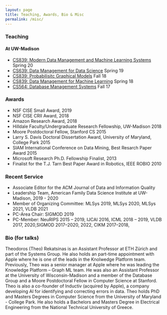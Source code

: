 ```yaml
---
layout: page
title: Teaching, Awards, Bio & Misc
permalink: /misc/
---
```


### Teaching 
#### At UW-Madison
* [CS839: Modern Data Management and Machine Learning Systems](https://thodrek.github.io/cs839_sp20/) Spring 20
* [CS639: Data Management for Data Science](https://thodrek.github.io/cs639_spring19/) Spring 19
* [CS839: Probabilisitc Graphical Models](https://thodrek.github.io/CS839_fall18/) Fall 18
* [CS839: Data Management for Machine Learning](https://thodrek.github.io/CS839_spring18/) Spring 18
* [CS564: Database Management Systems](https://thodrek.github.io/cs564-fall17/) Fall 17

### Awards
* NSF CISE Small Award, 2019
* NSF CISE CRII Award, 2018
* Amazon Research Award, 2018
* Hilldale Faculty/Undergraduate Research Fellowship, UW-Madison 2018
* Moore Postdoctoral Fellow, Stanford CS 2015
* Larry S. Davis Doctoral Dissertation Award, University of Maryland, College Park 2015
* SIAM International Conference on Data Mining, Best Resarch Paper Award 2015
* Microsoft Research Ph.D. Fellowship Finalist, 2013
* Finalist for the T.J. Tarn Best Paper Award in Robotics, IEEE ROBIO 2010

### Recent Service
* Associate Editor for the ACM Journal of Data and Information Quality
* Leadership Team, American Family Data Science Institute at UW-Madison, 2019 - 2020
* Member of Organizing Committee: MLSys 2019, MLSys 2020, MLSys 2021, VLDB 2021
* PC-Area Chair: SIGMOD 2019
* PC-Member: NeuRIPS 2015 – 2019, IJCAI 2016, ICML 2018 – 2019, VLDB 2017, 2020,SIGMOD 2017–2020, 2022, CIKM 2017–2018, 

### Bio (for talks)
Theodoros (Theo) Rekatsinas is an Assistant Professor at ETH Zürich and part of the Systems Group. He also holds an part-time appointment with Apple where he is one of the leads in the Knolwedge Platform team. Previously, Theo was a senior manager at Apple where he was leading the Knowledge Platform – Graph ML team. He was also an Assistant Professor at the University of Wisconsin-Madison and a member of the Database Group and a Moore Postdoctoral Fellow in Computer Science at Stanford. Theo is also a co-founder of Inductiv (acquired by Apple), a company developing AI for identifying and correcting errors in data. Theo holds PhD and Masters Degrees in Computer Science from the University of Maryland - College Park. He also holds a Bachelors and Masters Degree in Electrical Engineering from the National Technical University of Greece.
